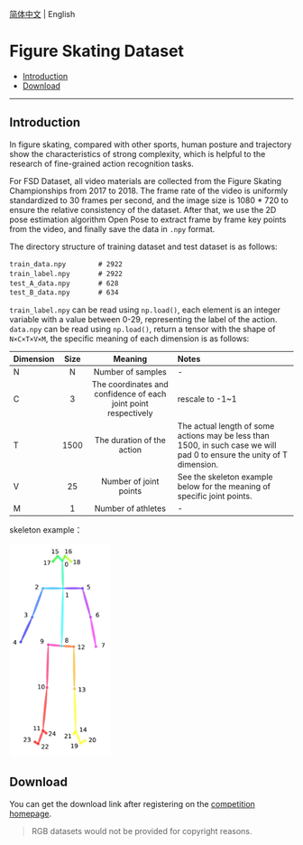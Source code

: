 [简体中文](../../zh-CN/dataset/fsd.md) | English

# Figure Skating Dataset

- [Introduction](#Introduction)
- [Download](#Download)

---


## Introduction

In figure skating, compared with other sports, human posture and trajectory show the characteristics of strong complexity, which is helpful to the research of fine-grained action recognition tasks.

For FSD Dataset, all video materials are collected from the Figure Skating Championships from 2017 to 2018. The frame rate of the video is uniformly standardized to 30 frames per second, and the image size is 1080 * 720 to ensure the relative consistency of the dataset. After that, we use the 2D pose estimation algorithm Open Pose to extract frame by frame key points from the video, and finally save the data in `.npy` format.

The directory structure of training dataset and test dataset is as follows:

```txt
train_data.npy        # 2922
train_label.npy       # 2922
test_A_data.npy       # 628
test_B_data.npy       # 634
```

`train_label.npy` can be read using `np.load()`, each element is an integer variable with a value between 0-29, representing the label of the action. `data.npy` can be read using `np.load()`, return a tensor with the shape of `N×C×T×V×M`, the specific meaning of each dimension is as follows:

| Dimension | Size | Meaning	| Notes |
| :---- | :----: | :----: | :---- |
| N	| N	| Number of samples | - |
| C | 3	| The coordinates and confidence of each joint point respectively |	rescale to -1~1 |
| T	| 1500 |	 The duration of the action	| The actual length of some actions may be less than 1500, in such case we will pad 0 to ensure the unity of T dimension. |
| V |	25 | Number of joint points |	See the skeleton example below for the meaning of specific joint points. |
| M |	1	|  Number of athletes	| - |


skeleton example：

<div align="left">
  <img src="../../images/skeleton_example.png" width="180px"/><br>
</div>



## Download

You can get the download link after registering on the [competition homepage](https://www.datafountain.cn/competitions/519).


> RGB datasets would not be provided for copyright reasons.
